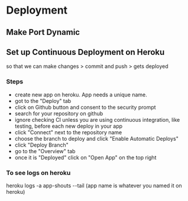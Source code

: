 # Deployment

## Make Port Dynamic

## Set up Continuous Deployment on Heroku

so that we can make changes > commit and push > gets deployed

### Steps

- create new app on heroku. App needs a unique name.
- got to the "Deploy" tab
- click on Github button and consent to the security prompt
- search for your repository on github
- ignore checking CI unless you are using continuous integration, like testing, before each new deploy in your app
- click "Connect" next to the repository name
- choose the branch to deploy and click "Enable Automatic Deploys"
- click "Deploy Branch"
- go to the "Overview" tab
- once it is "Deployed" click on "Open App" on the top right


### To see logs on heroku

heroku logs -a app-shouts --tail (app name is whatever you named it on heroku)